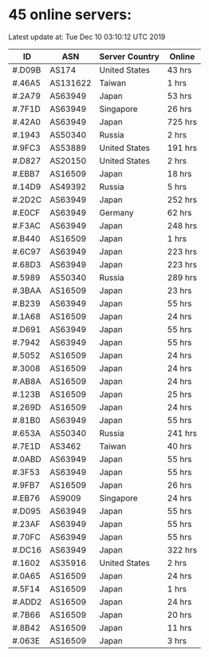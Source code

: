 # 45 online servers:

Latest update at: Tue Dec 10 03:10:12 UTC 2019

| ID | ASN | Server Country | Online |
| -- | --- | -------------- | ------ |
| #.D09B | AS174 | United States | 43 hrs |
| #.46A5 | AS131622 | Taiwan | 1 hrs |
| #.2A79 | AS63949 | Japan | 53 hrs |
| #.7F1D | AS63949 | Singapore | 26 hrs |
| #.42A0 | AS63949 | Japan | 725 hrs |
| #.1943 | AS50340 | Russia | 2 hrs |
| #.9FC3 | AS53889 | United States | 191 hrs |
| #.D827 | AS20150 | United States | 2 hrs |
| #.EBB7 | AS16509 | Japan | 18 hrs |
| #.14D9 | AS49392 | Russia | 5 hrs |
| #.2D2C | AS63949 | Japan | 252 hrs |
| #.E0CF | AS63949 | Germany | 62 hrs |
| #.F3AC | AS63949 | Japan | 248 hrs |
| #.B440 | AS16509 | Japan | 1 hrs |
| #.6C97 | AS63949 | Japan | 223 hrs |
| #.68D3 | AS63949 | Japan | 223 hrs |
| #.5989 | AS50340 | Russia | 289 hrs |
| #.3BAA | AS16509 | Japan | 23 hrs |
| #.B239 | AS63949 | Japan | 55 hrs |
| #.1A68 | AS16509 | Japan | 24 hrs |
| #.D691 | AS63949 | Japan | 55 hrs |
| #.7942 | AS63949 | Japan | 55 hrs |
| #.5052 | AS16509 | Japan | 24 hrs |
| #.3008 | AS16509 | Japan | 24 hrs |
| #.AB8A | AS16509 | Japan | 24 hrs |
| #.123B | AS16509 | Japan | 25 hrs |
| #.269D | AS16509 | Japan | 24 hrs |
| #.81B0 | AS63949 | Japan | 55 hrs |
| #.653A | AS50340 | Russia | 241 hrs |
| #.7E1D | AS3462 | Taiwan | 40 hrs |
| #.0ABD | AS63949 | Japan | 55 hrs |
| #.3F53 | AS63949 | Japan | 55 hrs |
| #.9FB7 | AS16509 | Japan | 26 hrs |
| #.EB76 | AS9009 | Singapore | 24 hrs |
| #.D095 | AS63949 | Japan | 55 hrs |
| #.23AF | AS63949 | Japan | 55 hrs |
| #.70FC | AS63949 | Japan | 55 hrs |
| #.DC16 | AS63949 | Japan | 322 hrs |
| #.1602 | AS35916 | United States | 2 hrs |
| #.0A65 | AS16509 | Japan | 24 hrs |
| #.5F14 | AS16509 | Japan | 1 hrs |
| #.ADD2 | AS16509 | Japan | 24 hrs |
| #.7B66 | AS16509 | Japan | 20 hrs |
| #.8B42 | AS16509 | Japan | 11 hrs |
| #.063E | AS16509 | Japan | 3 hrs |

